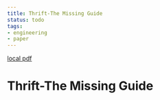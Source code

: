 ```yaml
---
title: Thrift-The Missing Guide
status: todo
tags:
- engineering
- paper
---
```


[local pdf](../../../pdfs/Thrift-The%20Missing%20Guide.pdf)

# Thrift-The Missing Guide
